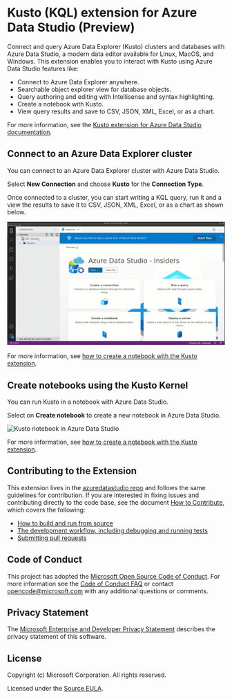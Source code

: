 # Kusto (KQL) extension for Azure Data Studio (Preview)

Connect and query Azure Data Explorer (Kusto) clusters and databases with Azure Data Studio, a modern data editor available for Linux, MacOS, and Windows. This extension enables you to interact with Kusto using Azure Data Studio features like:

- Connect to Azure Data Explorer anywhere.
- Searchable object explorer view for database objects.
- Query authoring and editing with Intellisense and syntax highlighting.
- Create a notebook with Kusto.
- View query results and save to CSV, JSON, XML, Excel, or as a chart.

For more information, see the [Kusto extension for Azure Data Studio documentation](https://go.microsoft.com/fwlink/?linkid=2129918).

## Connect to an Azure Data Explorer cluster

You can connect to an Azure Data Explorer cluster with Azure Data Studio.

Select **New Connection** and choose **Kusto** for the **Connection Type**.

Once connected to a cluster, you can start writing a KQL query, run it and a view the results to save it to CSV, JSON, XML, Excel, or as a chart as shown below.

![KQL query in Azure Data Studio](media/kusto-readme-query.gif)

For more information, see [how to create a notebook with the Kusto extension](https://go.microsoft.com/fwlink/?linkid=2129920).

## Create notebooks using the Kusto Kernel

You can run Kusto in a notebook with Azure Data Studio.

Select on **Create notebook** to create a new notebook in Azure Data Studio.

![Kusto notebook in Azure Data Studio](media/usto-readme-notebook.gif)

For more information, see [how to create a notebook with the Kusto extension](https://go.microsoft.com/fwlink/?linkid=2129920).

## Contributing to the Extension

This extension lives in the [azuredatastudio repo](https://github.com/microsoft/azuredatastudio) and follows the same guidelines for contribution. If you are interested in fixing issues and contributing directly to the code base, see the document [How to Contribute](https://github.com/Microsoft/azuredatastudio/wiki/How-to-Contribute), which covers the following:

- [How to build and run from source](https://github.com/Microsoft/azuredatastudio/wiki/How-to-Contribute#Build-and-Run-From-Source)
- [The development workflow, including debugging and running tests](https://github.com/Microsoft/azuredatastudio/wiki/How-to-Contribute#development-workflow)
- [Submitting pull requests](https://github.com/Microsoft/azuredatastudio/wiki/How-to-Contribute#pull-requests)

## Code of Conduct

This project has adopted the [Microsoft Open Source Code of Conduct](https://opensource.microsoft.com/codeofconduct/). For more information see the [Code of Conduct FAQ](https://opensource.microsoft.com/codeofconduct/faq/) or contact [opencode@microsoft.com](mailto:opencode@microsoft.com) with any additional questions or comments.

## Privacy Statement

The [Microsoft Enterprise and Developer Privacy Statement](https://privacy.microsoft.com/privacystatement) describes the privacy statement of this software.

## License

Copyright (c) Microsoft Corporation. All rights reserved.

Licensed under the [Source EULA](https://raw.githubusercontent.com/Microsoft/azuredatastudio/main/LICENSE.txt).
